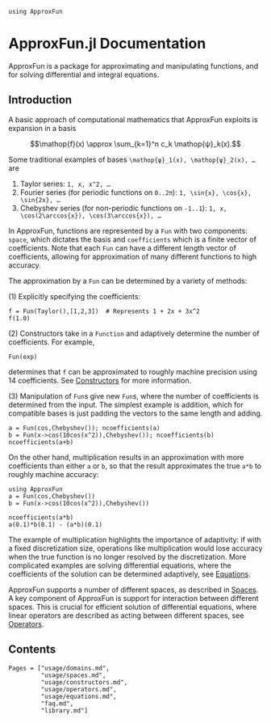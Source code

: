 ```@setup using-pkgs
using ApproxFun
```

# ApproxFun.jl Documentation

ApproxFun is a package for approximating and manipulating functions, and for solving differential and integral equations.  

## Introduction

A basic approach of computational mathematics that ApproxFun exploits is expansion in a basis

```math
\mathop{f}(x) \approx \sum_{k=1}^n c_k \mathop{ψ}_k(x).
```

Some traditional examples of bases ``\mathop{ψ}_1(x), \mathop{ψ}_2(x), …`` are

1. Taylor series: ``1, x, x^2, …``
2. Fourier series (for periodic functions on `0..2π`): ``1, \sin{x}, \cos{x}, \sin{2x}, …``
3. Chebyshev series (for non-periodic functions on `-1..1`): ``1, x, \cos(2\arccos{x}), \cos(3\arccos{x}), …``

In ApproxFun, functions are represented by a `Fun` with two components: `space`, which dictates the basis and `coefficients` which is a finite vector of coefficients.  Note that each `Fun` can have a different length vector of coefficients, allowing for approximation of many different functions to high accuracy.  

The approximation by a `Fun` can be determined by a variety of methods:

(1) Explicitly specifying the coefficients:

```@repl using-pkgs
f = Fun(Taylor(),[1,2,3])  # Represents 1 + 2x + 3x^2
f(1.0)
```

(2) Constructors take in a `Function` and adaptively determine the number of coefficients.  For example,

```@repl using-pkgs
Fun(exp)
```

determines that `f` can be approximated to roughly machine precision using 14 coefficients.  See [Constructors](usage/constructors.md) for more information.

(3) Manipulation of `Fun`s give new `Fun`s, where the number of coefficients is determined from the input.  The simplest example is addition, which for compatible bases is just padding the vectors to the same length and adding.  

```@repl using-pkgs
a = Fun(cos,Chebyshev()); ncoefficients(a)
b = Fun(x->cos(10cos(x^2)),Chebyshev()); ncoefficients(b)
ncoefficients(a+b)
```

On the other hand, multiplication results in an approximation with more coefficients than either `a` or `b`, so that the result approximates the true `a*b` to roughly machine accuracy:

```@setup ab
using ApproxFun
a = Fun(cos,Chebyshev())
b = Fun(x->cos(10cos(x^2)),Chebyshev())
```

```@repl ab
ncoefficients(a*b)
a(0.1)*b(0.1) - (a*b)(0.1)
```

The example of multiplication highlights the importance of adaptivity: if with a fixed discretization size, operations like multiplication would lose accuracy when the true function is no longer resolved by the discretization.  More complicated examples are solving differential equations, where the coefficients of the solution can be determined adaptively, see [Equations](usage/equations.md).

ApproxFun supports a number of different spaces, as described in [Spaces](usage/spaces.md).  A key component of ApproxFun is support for interaction between different spaces.  This is crucial for efficient solution of differential equations, where linear operators are described as acting between different spaces, see [Operators](usage/operators.md).  

## Contents

```@contents
Pages = ["usage/domains.md",
         "usage/spaces.md",
         "usage/constructors.md",
         "usage/operators.md",
         "usage/equations.md",
         "faq.md",
         "library.md"]
```
